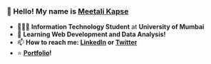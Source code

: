 ### 👋 Hello! My name is [Meetali Kapse](https://meetalik8.github.io/portfolio/)

-   👩🏾‍💻 **Information Technology Student** at **University of Mumbai**
-   🌱 **Learning Web Development and Data Analysis!**
-   📫 **How to reach me: [LinkedIn](https://www.linkedin.com/in/meetalikapse/) or [Twitter](https://twitter.com/meetsshutup)**
-   ⭐ **[Portfolio](http://meetalikapse.xyz/)!**
